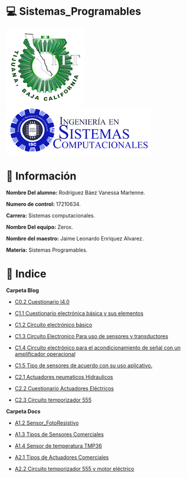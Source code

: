 # :computer: Sistemas_Programables

![Logo](img/logo_TECT.png)
![LogoS](img/LogoSistemas.png)

# :woman: Información #

**Nombre Del alumno:** Rodríguez Báez Vanessa Marlenne.

**Numero de control:** 17210634.

**Carrera:** Sistemas computacionales.

**Nombre Del equipo:** Zerox.

**Nombre del maestro:** Jaime Leonardo Enriquez Alvarez.

**Materia:** Sistemas Programables.

# :pushpin: Indice #

**Carpeta Blog**
* [C0.2 Cuestionario I4.0](blog/C0.2VanessaMarlenneRodriguezBaez_Zerox.md)

* [C1.1 Cuestionario electrónica básica y sus elementos](blog/C1.1%20VanessaMarlenneRodriguezBaez_Zerox.md)

* [C1.2 Circuito electrónico básico](blog/C1.2%20RodriguezBaezVanessaMarlenne_Zerox.md)

* [C1.3 Circuito Electronico Para uso de sensores y transductores](blog/C1.3%20VanessaMarlenneRodriguezBaez_Zerox.md)
  
* [C1.4 Circuito electrónico para el acondicionamiento de señal con un amplificador operacional](blog/C1.4%20VanessaMarlenneRodriguezBaez_Zerox.md)
  
* [C1.5  Tipo de sensores de acuerdo con su uso aplicativo.](blog/C1.5%20VanessaMarlenneRodriguezBaez_Zerox.md) 

* [C2.1 Actuadores neumaticos Hidraulicos](blog/C2.1%20VanessaMarlenneRodriguezBaez_Zerox.md)

* [C2.2 Cuestionario Actuadores Eléctricos](blog/C2.2%20VanessaMarlenneRodriguezBaez_Zerox.md)

* [C2.3  Circuito temporizador 555](blog/C2.3%20VanessaMarlenneRodriguezBaez_Zerox.md)
  
**Carpeta Docs**
* [A1.2 Sensor_FotoResistivo](docs/A1.2%20VanessaMarlenneRodriguezBaez_Zerox.md)

* [A1.3 Tipos de Sensores Comerciales](docs/A.1.3%20VanessaMarlenneRodriguezBaez_Zerox.md)

* [A1.4 Sensor de temperatura TMP36](docs/A1.4%20VanessaMarlenneRodriguezBaez_Zerox.md)

* [A2.1 Tipos de Actuadores Comerciales](docs/A2.1%20VanessaMarlenneRodriguezBaez_Zerox.md)

* [A2.2 Circuito temporizador 555 y motor eléctrico](docs/A2.2%20VanessaMarlenneRodriguezBaez_Zerox.md)